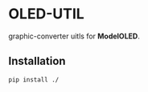 # OLED-UTIL

graphic-converter uitls for **ModelOLED**.

## Installation

```zsh
pip install ./ 
```

